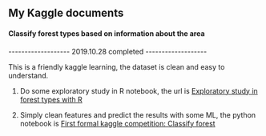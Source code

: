## My Kaggle documents

#### Classify forest types based on information about the area

-------------------  2019.10.28 completed  -------------------

This is a friendly kaggle learning, the dataset is clean and easy to understand.

1. Do some exploratory study in R notebook, the url is  [Exploratory study in forest types with R](https://www.kaggle.com/gukai1212/exploratory-study-in-forest-types-with-r)

2. Simply clean features and predict the results with some ML, the python notebook is [First formal kaggle competition: Classify forest](https://www.kaggle.com/gukai1212/first-formal-kaggle-competition-classify-forest)

